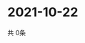 # 2021-10-22
  共 0条

  <!-- BEGIN -->
  <!-- 最后更新时间Fri Oct 22 2021 23:03:01 GMT+0000 (Coordinated Universal Time) -->
  
  <!-- END -->
  
  